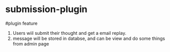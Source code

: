 # submission-plugin

#plugin feature

1. Users wiil submit their thought and get a email replay.
2. message will be stored in databse, and can be view and do some things from admin page
